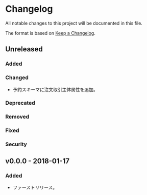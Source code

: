 # Changelog
All notable changes to this project will be documented in this file.

The format is based on [Keep a Changelog](http://keepachangelog.com/).

## Unreleased
### Added

### Changed
- 予約スキーマに注文取引主体属性を追加。

### Deprecated

### Removed

### Fixed

### Security


## v0.0.0 - 2018-01-17
### Added
- ファーストリリース。
